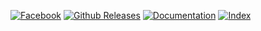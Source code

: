 

[![Facebook](https://img.shields.io/badge/social-facebook-blue.svg)](https://www.facebook.com/GamaPlatform)
[![Github Releases](https://img.shields.io/github/release/gama-platform/gama.svg)](https://github.com/gama-platform/gama/releases)
[![Documentation](https://img.shields.io/badge/doc-pdf-brightgreen.svg)](https://github.com/gama-platform/gama/wiki/docGAMAv17.pdf)
[![Index](https://img.shields.io/badge/doc-index-brightgreen.svg)](Index)
